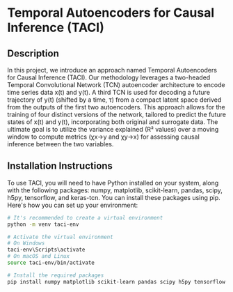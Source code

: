 # Temporal Autoencoders for Causal Inference (TACI)

## Description

In this project, we introduce an approach named Temporal Autoencoders for Causal Inference (TACI). Our methodology leverages a two-headed Temporal Convolutional Network (TCN) autoencoder architecture to encode time series data x(t) and y(t). A third TCN is used for decoding a future trajectory of y(t) (shifted by a time, τ) from a compact latent space derived from the outputs of the first two autoencoders. This approach allows for the training of four distinct versions of the network, tailored to predict the future states of x(t) and y(t), incorporating both original and surrogate data. The ultimate goal is to utilize the variance explained (R² values) over a moving window to compute metrics (χx→y and χy→x) for assessing causal inference between the two variables.

## Installation Instructions

To use TACI, you will need to have Python installed on your system, along with the following packages: numpy, matplotlib, scikit-learn, pandas, scipy, h5py, tensorflow, and keras-tcn. You can install these packages using pip. Here's how you can set up your environment:

```bash
# It's recommended to create a virtual environment
python -m venv taci-env

# Activate the virtual environment
# On Windows
taci-env\Scripts\activate
# On macOS and Linux
source taci-env/bin/activate

# Install the required packages
pip install numpy matplotlib scikit-learn pandas scipy h5py tensorflow keras-tcn

